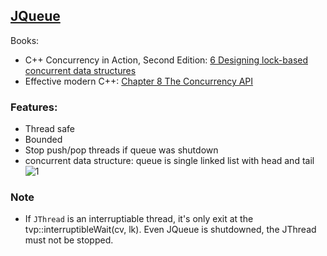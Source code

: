 ## [JQueue](https://github.com/pvthuyet/Modern-Cplusplus/blob/master/queue/JQueue.h) ##
Books:  
* C++ Concurrency in Action, Second Edition: [6 Designing lock-based concurrent data structures](https://livebook.manning.com/book/c-plus-plus-concurrency-in-action-second-edition/chapter-6/v-7/57)  
* Effective modern C++: [Chapter 8 The Concurrency API](https://www.aristeia.com/EMC++.html)
  
### Features: ###
* Thread safe
* Bounded
* Stop push/pop threads if queue was shutdown
* concurrent data structure: queue is single linked list with head and tail  
![1](https://github.com/pvthuyet/Modern-Cplusplus/blob/master/queue/06_01.png)
  
### Note
* If `JThread` is an interruptiable thread, it's only exit at the tvp::interruptibleWait(cv, lk). Even JQueue is shutdowned, the JThread must not be stopped.
